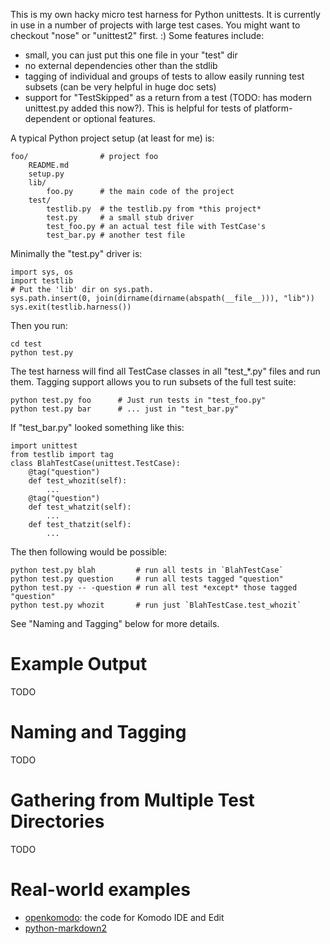 This is my own hacky micro test harness for Python unittests. It is currently
in use in a number of projects with large test cases. You might want to checkout
"nose" or "unittest2" first. :) Some features include:

- small, you can just put this one file in your "test" dir
- no external dependencies other than the stdlib
- tagging of individual and groups of tests to allow easily running test
  subsets (can be very helpful in huge doc sets)
- support for "TestSkipped" as a return from a test (TODO: has modern
  unittest.py added this now?). This is helpful for tests of platform-dependent
  or optional features.


A typical Python project setup (at least for me) is:

    foo/                # project foo
        README.md
        setup.py
        lib/
            foo.py      # the main code of the project
        test/
            testlib.py  # the testlib.py from *this project*
            test.py     # a small stub driver
            test_foo.py # an actual test file with TestCase's
            test_bar.py # another test file

Minimally the "test.py" driver is:

    import sys, os
    import testlib
    # Put the 'lib' dir on sys.path.
    sys.path.insert(0, join(dirname(dirname(abspath(__file__))), "lib"))
    sys.exit(testlib.harness())

Then you run:

    cd test 
    python test.py

The test harness will find all TestCase classes in all "test_*.py" files and
run them. Tagging support allows you to run subsets of the full test suite:

    python test.py foo      # Just run tests in "test_foo.py"
    python test.py bar      # ... just in "test_bar.py"

If "test_bar.py" looked something like this:

    import unittest
    from testlib import tag
    class BlahTestCase(unittest.TestCase):
        @tag("question")
        def test_whozit(self):
            ...
        @tag("question")
        def test_whatzit(self):
            ...
        def test_thatzit(self):
            ...

The then following would be possible:

    python test.py blah         # run all tests in `BlahTestCase`
    python test.py question     # run all tests tagged "question"
    python test.py -- -question # run all test *except* those tagged "question"
    python test.py whozit       # run just `BlahTestCase.test_whozit`

See "Naming and Tagging" below for more details.


# Example Output

TODO

# Naming and Tagging

TODO

# Gathering from Multiple Test Directories

TODO

# Real-world examples

- [openkomodo](http://svn.openkomodo.com/openkomodo/view/openkomodo/trunk/test/test.py): the code for Komodo IDE and Edit
- [python-markdown2](http://code.google.com/p/python-markdown2/source/browse/#svn/trunk/test)

